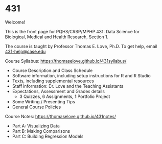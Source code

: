 # 431
Welcome! 

This is the front page for PQHS/CRSP/MPHP 431: Data Science for Biological, Medical and Health Research, Section 1.

The course is taught by Professor Thomas E. Love, Ph.D.
To get help, email 431-help@case.edu

Course Syllabus: https://thomaselove.github.io/431syllabus/
  - Course Description and Class Schedule
  - Software information, including setup instructions for R and R Studio
  - Texts, including supplemental resources
  - Staff information: Dr. Love and the Teaching Assistants
  - Expectations, Assessment and Grades details
      - 3 Quizzes, 6 Assignments, 1 Portfolio Project
  - Some Writing / Presenting Tips
  - General Course Policies

Course Notes: https://thomaselove.github.io/431notes/
  - Part A: Visualizing Data
  - Part B: Making Comparisons
  - Part C: Building Regression Models
